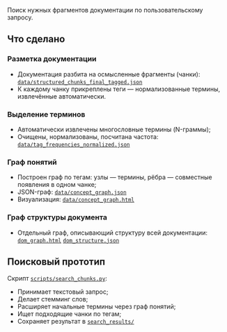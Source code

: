 Поиск нужных фрагментов документации по пользовательскому запросу.

## Что сделано

### Разметка документации
- Документация разбита на осмысленные фрагменты (чанки):  
  [`data/structured_chunks_final_tagged.json`](data/structured_chunks_final_tagged.json)
- К каждому чанку прикреплены теги — нормализованные термины, извлечённые автоматически.

### Выделение терминов
- Автоматически извлечены многословные термины (N-граммы);
- Очищены, нормализованы, посчитана частота:  
  [`data/tag_frequencies_normalized.json`](data/tag_frequencies_normalized.json)

### Граф понятий
- Построен граф по тегам: узлы — термины, рёбра — совместные появления в одном чанке;
- JSON-граф: [`data/concept_graph.json`](data/concept_graph.json)
- Визуализация: [`data/concept_graph.html`](data/concept_graph.html)

### Граф структуры документа
- Отдельный граф, описывающий структуру всей документации:  
  [`dom_graph.html`](dom_graph.html)
  [`dom_structure.json`](dom_structure.json)

## Поисковый прототип

Скрипт [`scripts/search_chunks.py`](scripts/search_chunks.py):

- Принимает текстовый запрос;
- Делает стемминг слов;
- Расширяет начальные термины через граф понятий;
- Ищет подходящие чанки по тегам;
- Сохраняет результат в [`search_results/`](search_results/)
